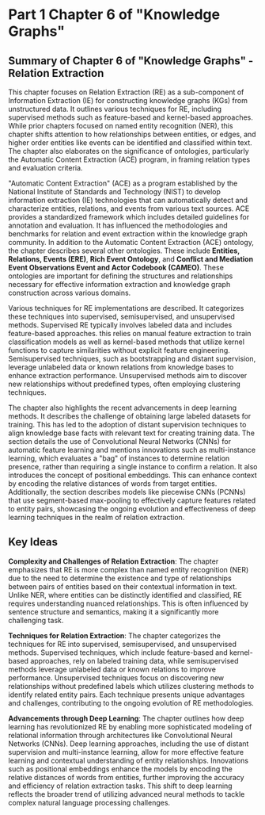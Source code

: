 # Part 1 Chapter 6 of "Knowledge Graphs"

## Summary of Chapter 6 of "Knowledge Graphs" - Relation Extraction

This chapter focuses on Relation Extraction (RE) as a sub-component of Information Extraction (IE) for constructing knowledge graphs (KGs) from unstructured data. It outlines various techniques for RE, including supervised methods such as feature-based and kernel-based approaches. While prior chapters focused on named entity recognition (NER), this chapter shifts attention to how relationships between entities, or edges, and higher order entities like events can be identified and classified within text. The chapter also elaborates on the significance of ontologies, particularly the Automatic Content Extraction (ACE) program, in framing relation types and evaluation criteria.

"Automatic Content Extraction" (ACE) as a program established by the National Institute of Standards and Technology (NIST) to develop information extraction (IE) technologies that can automatically detect and characterize entities, relations, and events from various text sources. ACE provides a standardized framework which includes detailed guidelines for annotation and evaluation. It has influenced the methodologies and benchmarks for relation and event extraction within the knowledge graph community. In addition to the Automatic Content Extraction (ACE) ontology, the chapter describes several other ontologies. These include **Entities, Relations, Events (ERE)**, **Rich Event Ontology**, and **Conflict and Mediation Event Observations Event and Actor Codebook (CAMEO)**. These ontologies are important for defining the structures and relationships necessary for effective information extraction and knowledge graph construction across various domains.

Various techniques for RE implementations are described. It categorizes these techniques into supervised, semisupervised, and unsupervised methods. Supervised RE typically involves labeled data and includes feature-based approaches. this relies on manual feature extraction to train classification models as well as kernel-based methods that utilize kernel functions to capture similarities without explicit feature engineering. Semisupervised techniques, such as bootstrapping and distant supervision, leverage unlabeled data or known relations from knowledge bases to enhance extraction performance. Unsupervised methods aim to discover new relationships without predefined types, often employing clustering techniques.

The chapter also highlights the recent advancements in deep learning methods. It describes the challenge of obtaining large labeled datasets for training. This has led to the adoption of distant supervision techniques to align knowledge base facts with relevant text for creating training data. The section details the use of Convolutional Neural Networks (CNNs) for automatic feature learning and mentions innovations such as multi-instance learning, which evaluates a "bag" of instances to determine relation presence, rather than requiring a single instance to confirm a relation. It also introduces the concept of positional embeddings. This can enhance context by encoding the relative distances of words from target entities. Additionally, the section describes models like piecewise CNNs (PCNNs) that use segment-based max-pooling to effectively capture features related to entity pairs, showcasing the ongoing evolution and effectiveness of deep learning techniques in the realm of relation extraction.

## Key Ideas

**Complexity and Challenges of Relation Extraction**: The chapter emphasizes that RE is more complex than named entity recognition (NER) due to the need to determine the existence and type of relationships between pairs of entities based on their contextual information in text. Unlike NER, where entities can be distinctly identified and classified, RE requires understanding nuanced relationships. This is often influenced by sentence structure and semantics, making it a significantly more challenging task.

**Techniques for Relation Extraction**: The chapter categorizes the techniques for RE into supervised, semisupervised, and unsupervised methods. Supervised techniques, which include feature-based and kernel-based approaches, rely on labeled training data, while semisupervised methods leverage unlabeled data or known relations to improve performance. Unsupervised techniques focus on discovering new relationships without predefined labels which utilizes clustering methods to identify related entity pairs. Each technique presents unique advantages and challenges, contributing to the ongoing evolution of RE methodologies.

**Advancements through Deep Learning**: The chapter outlines how deep learning has revolutionized RE by enabling more sophisticated modeling of relational information through architectures like Convolutional Neural Networks (CNNs). Deep learning approaches, including the use of distant supervision and multi-instance learning, allow for more effective feature learning and contextual understanding of entity relationships. Innovations such as positional embeddings enhance the models by encoding the relative distances of words from entities, further improving the accuracy and efficiency of relation extraction tasks. This shift to deep learning reflects the broader trend of utilizing advanced neural methods to tackle complex natural language processing challenges.